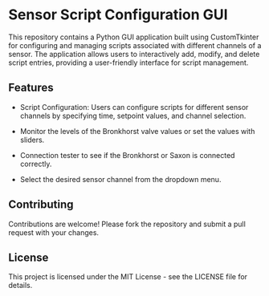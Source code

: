 # Sensor Script Configuration GUI

This repository contains a Python GUI application built using CustomTkinter for configuring and managing scripts associated with different channels of a sensor. The application allows users to interactively add, modify, and delete script entries, providing a user-friendly interface for script management.

## Features
- Script Configuration: Users can configure scripts for different sensor channels by specifying time, setpoint values, and channel selection.

- Monitor the levels of the Bronkhorst valve values or set the values with sliders.

- Connection tester to see if the Bronkhorst or Saxon is connected correctly.

- Select the desired sensor channel from the dropdown menu.

## Contributing
Contributions are welcome! Please fork the repository and submit a pull request with your changes.

## License
This project is licensed under the MIT License - see the LICENSE file for details.
